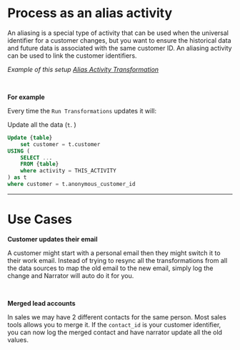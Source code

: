 # Process as an alias activity

An aliasing is a special type of activity that can be used when the universal identifier for a customer changes, but you want to ensure the historical data and future data is associated with the same customer ID. An aliasing activity can be used to link the customer identifiers.


*Example of this setup [Alias Activity Transformation](https://docs.narrator.ai/page/what-are-aliasing-activities)*

<br>


**For example**

Every time the `Run Transformations` updates it will:

Update all the data (`t`. )

```SQL
Update {table}
    set customer = t.customer
USING (
    SELECT ...
    FROM {table}
    where activity = THIS_ACTIVITY
) as t
where customer = t.anonymous_customer_id
```



------


# Use Cases


**Customer updates their email**

A customer might start with a personal email then they might switch it to their work email.  Instead of trying to resync all the transformations from all the data sources to map the old email to the new email, simply log the change and Narrator will auto do it for you.

<br>


**Merged lead accounts**

In sales we may have 2 different contacts for the same person. Most sales tools allows you to merge it. If the `contact_id` is your customer identifier, you can now log the merged contact and have narrator update all the old values.
